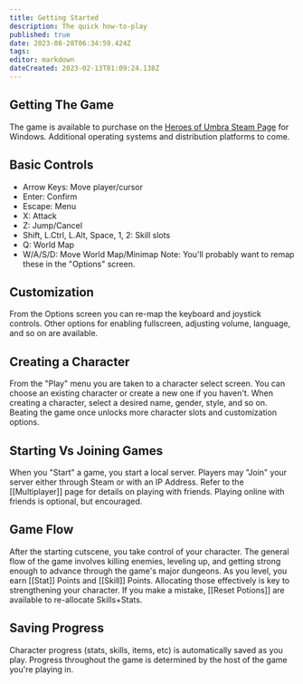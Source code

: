 ```yaml
---
title: Getting Started
description: The quick how-to-play
published: true
date: 2023-08-28T06:34:59.424Z
tags: 
editor: markdown
dateCreated: 2023-02-13T01:09:24.138Z
---
```


## Getting The Game
The game is available to purchase on the [Heroes of Umbra Steam Page](https://store.steampowered.com/app/645380/Heroes_of_Umbra/) for Windows. Additional operating systems and distribution platforms to come.

## Basic Controls
* Arrow Keys: Move player/cursor
* Enter: Confirm
* Escape: Menu
* X: Attack
* Z: Jump/Cancel
* Shift, L.Ctrl, L.Alt, Space, 1, 2: Skill slots
* Q: World Map
* W/A/S/D: Move World Map/Minimap
Note: You'll probably want to remap these in the "Options" screen.

## Customization
From the Options screen you can re-map the keyboard and joystick controls. Other options for enabling fullscreen, adjusting volume, language, and so on are available.

## Creating a Character
From the "Play" menu you are taken to a character select screen. You can choose an existing character or create a new one if you haven't. When creating a character, select a desired name, gender, style, and so on. Beating the game once unlocks more character slots and customization options.

## Starting Vs Joining Games
When you "Start" a game, you start a local server. Players may "Join" your server either through Steam or with an IP Address. Refer to the [[Multiplayer]] page for details on playing with friends. Playing online with friends is optional, but encouraged.

## Game Flow
After the starting cutscene, you take control of your character. The general flow of the game involves killing enemies, leveling up, and getting strong enough to advance through the game's major dungeons. As you level, you earn [[Stat]] Points and [[Skill]] Points. Allocating those effectively is key to strengthening your character. If you make a mistake, [[Reset Potions]] are available to re-allocate Skills+Stats.

## Saving Progress
Character progress (stats, skills, items, etc) is automatically saved as you play. Progress throughout the game is determined by the host of the game you're playing in.
